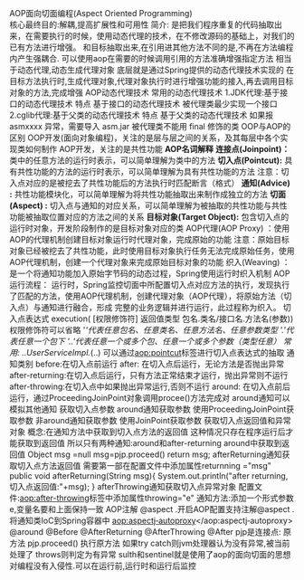 AOP面向切面编程(Aspect Oriented Programming)  
核心最终目的:解耦,提高扩展性和可用性
简介:
	是把我们程序重复的代码抽取出来，在需要执行的时候，使用动态代理的技术，在不修改源码的基础上，对我们的已有方法进行增强。
	和目标抽取出来,在引用进其他方法不同的是,不再在方法编程内产生强耦合. 可以使用aop在需要的时候调用引用的方法准确增强指定方法
相当于动态代理,动态生成代理对象
底层就是通过Spring提供的动态代理技术实现的
在目标方法执行时,生成代理对象,代理对象执行时进行增强功能的接入,再去调用目标对象的方法,完成增强
AOP动态代理技术
常用的动态代理技术
1.JDK代理:基于接口的动态代理技术
	特点
	基于接口的动态代理技术
	被代理类最少实现一个接口
2.cglib代理:基于父类的动态代理技术
	特点
	基于父类的动态代理技术
	如果报 asmxxxx 异常，需要导入 asm.jar
	被代理类不能用 final 修饰的类
OOP与AOP的区别
	OOP开发(面向对象编程)，关注的是层与层之间的关系，及其每层中各个实现类如何制作
	AOP开发，关注的是共性功能
**AOP名词解释**
	**连接点(Joinpoint)：**
	类中的任意方法的运行时表示，可以简单理解为类中的方法
	**切入点(Pointcut):** 具有共性功能的方法的运行时表示，可以简单理解为具有共性功能的方法
	注意：切入点对应的是被挖去了共性功能后的方法执行时匹配断言（格式）
	**通知(Advice) :** 共性功能模块化，可以简单理解为将共性功能抽取出来制作成独立的方法
	**切面(Aspect) :** 切入点与通知的对应关系，可以简单理解为被抽取的共性功能与共性功能被抽取位置对应的方法之间的关系
	**目标对象(Target Object):** 包含切入点的运行时对象，开发阶段制作的是目标对象对应的类
AOP代理(AOP Proxy) ：使用AOP的代理机制创建目标对象运行时代理对象，完成原始的功能
注意：原始目标对象已经被挖去了共性功能，此时使用目标对象执行任务无法完成原始任务，使用AOP代理机制，创建一个代理对象来完成原始目标对象的功能
织入(Weaving) ：是一个将通知功能加入原始字节码的动态过程，Spring使用运行时织入机制
AOP运行流程：
	运行时，Spring监控切面中所配置切入点对应方法的执行，发现执行了匹配的方法，使用AOP代理机制，创建代理对象（AOP代理），将原始方法（切入点）与通知进行融合，形成
	完整的业务逻辑并进行运行，此过程称为织入。
切入点表达式
execution( [权限修饰符] 返回值类型 包名.类名/接口名.方法名(参数))
权限修饰符可以省略
'*'代表任意包名、任意类名、任意方法名、任意参数类型
'.'代表任意一个包下
'..'代表任意一个或多个包、任意一个或多个参数（类型任意）
常用:* *..UserServiceImpl.*(..)
可以通过<aop:pointcut>标签进行切入点表达式的抽取
通知类别
	before:在切入点前运行
	after: 在切入点后运行，无论方法是否抛出异常
	after-returning:在切入点后运行，只有方法正常结束才运行，抛出异常则不运行
	after-throwing:在切入点中如果抛出异常运行,否则不运行
	around: 在切入点前后运行，通过ProceedingJoinPoint对象调用procee()方法完成对
	around通知可以模拟其他通知
获取切入点参数
around通知获取参数
使用ProceedingJoinPoint获取参数
非around通知获取参数
使用JoinPoint获取参数
获取切入点返回值和异常对象
概念:在通知方法中获取到切入点方法的返回值
这种情况只存在程序运行后才能获取到返回值
所以只有两种通知:around和after-returning
around中获取到返回值
Object msg =null
msg=pjp.proceed()
return msg;
afterReturning通知获取切入点方法返回值
需要第一部在配置文件中添加属性returnning ="msg"
public void afterReturning(String msg){
System.out.println("after returning,切入点返回值:"+msg);
}
afterThrowing通知获取切入点异常对象
配置文件:<aop:after-throwing>标签中添加属性throwing="e"
通知方法:添加一个形式参数e,变量名要和上面保持一致
AOP注解
@aspect .开启AOP配置支持注解@aspect
.将通知类IoC到Spring容器中
<aop:aspectj‐autoproxy></aop:aspectj‐autoproxy>
<bean id="userDao" class="com.YL.dao.UserDao"></bean>
@around @Before @AfterReturning @AfterThrowing @After
pjp是连接点: 原方法
pjp.proceed() 执行原方法
如果try catch则jvm处理器认为没有异常,被当前处理了
throws则判定为有异常
sulth和sentinel就是使用了aop的面向切面的思想对编程没有入侵性.可以在运行前,运行时和运行后监控
